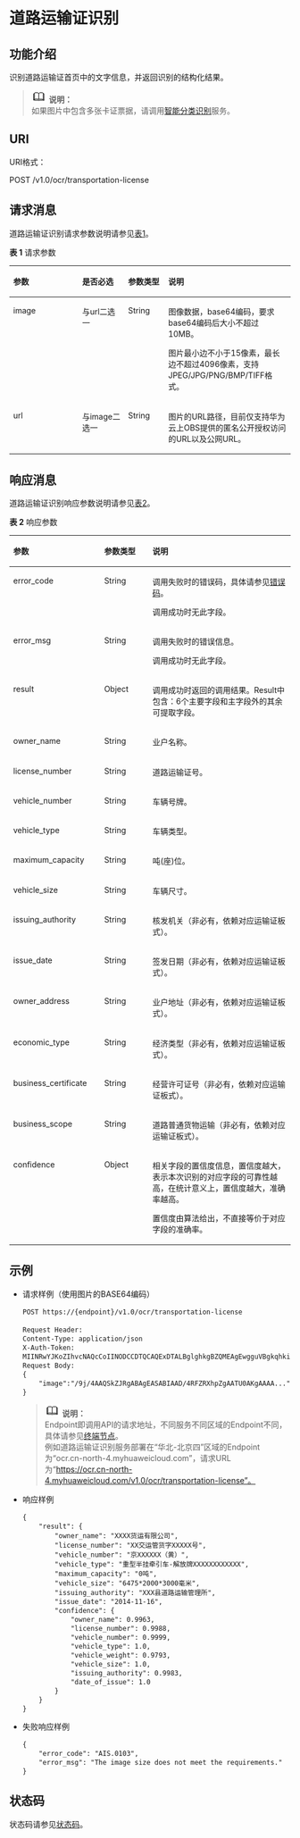 # 道路运输证识别<a name="ocr_03_0107"></a>

## 功能介绍<a name="section374214387589"></a>

识别道路运输证首页中的文字信息，并返回识别的结构化结果。

>![](public_sys-resources/icon-note.gif) **说明：**   
>如果图片中包含多张卡证票据，请调用[智能分类识别](智能分类识别.md)服务。  

## URI<a name="section1578413551581"></a>

URI格式：

POST /v1.0/ocr/transportation-license

## 请求消息<a name="section13261456212"></a>

道路运输证识别请求参数说明请参见[表1](#table2926121212582)。

**表 1**  请求参数

<a name="table2926121212582"></a>
<table><thead align="left"><tr id="row51957132586"><th class="cellrowborder" valign="top" width="24.48755124487551%" id="mcps1.2.5.1.1"><p id="p1219581375817"><a name="p1219581375817"></a><a name="p1219581375817"></a>参数</p>
</th>
<th class="cellrowborder" valign="top" width="16.328367163283673%" id="mcps1.2.5.1.2"><p id="p101952137581"><a name="p101952137581"></a><a name="p101952137581"></a>是否必选</p>
</th>
<th class="cellrowborder" valign="top" width="14.288571142885711%" id="mcps1.2.5.1.3"><p id="p16195201317585"><a name="p16195201317585"></a><a name="p16195201317585"></a>参数类型</p>
</th>
<th class="cellrowborder" valign="top" width="44.89551044895511%" id="mcps1.2.5.1.4"><p id="p18195101312586"><a name="p18195101312586"></a><a name="p18195101312586"></a>说明</p>
</th>
</tr>
</thead>
<tbody><tr id="row1119520131588"><td class="cellrowborder" valign="top" width="24.48755124487551%" headers="mcps1.2.5.1.1 "><p id="p1819581312589"><a name="p1819581312589"></a><a name="p1819581312589"></a>image</p>
</td>
<td class="cellrowborder" valign="top" width="16.328367163283673%" headers="mcps1.2.5.1.2 "><p id="p1719510134586"><a name="p1719510134586"></a><a name="p1719510134586"></a>与url二选一</p>
</td>
<td class="cellrowborder" valign="top" width="14.288571142885711%" headers="mcps1.2.5.1.3 "><p id="p219518133586"><a name="p219518133586"></a><a name="p219518133586"></a>String</p>
</td>
<td class="cellrowborder" valign="top" width="44.89551044895511%" headers="mcps1.2.5.1.4 "><p id="p2311825152012"><a name="p2311825152012"></a><a name="p2311825152012"></a>图像数据，base64编码，要求base64编码后大小不超过10MB。</p>
<p id="p201951136585"><a name="p201951136585"></a><a name="p201951136585"></a>图片最小边不小于15像素，最长边不超过4096像素，支持JPEG/JPG/PNG/BMP/TIFF格式。</p>
</td>
</tr>
<tr id="row1011615711454"><td class="cellrowborder" valign="top" width="24.48755124487551%" headers="mcps1.2.5.1.1 "><p id="p14453132574912"><a name="p14453132574912"></a><a name="p14453132574912"></a>url</p>
</td>
<td class="cellrowborder" valign="top" width="16.328367163283673%" headers="mcps1.2.5.1.2 "><p id="p1453192511499"><a name="p1453192511499"></a><a name="p1453192511499"></a>与image二选一</p>
</td>
<td class="cellrowborder" valign="top" width="14.288571142885711%" headers="mcps1.2.5.1.3 "><p id="p045315256490"><a name="p045315256490"></a><a name="p045315256490"></a>String</p>
</td>
<td class="cellrowborder" valign="top" width="44.89551044895511%" headers="mcps1.2.5.1.4 "><p id="p144539252496"><a name="p144539252496"></a><a name="p144539252496"></a>图片的URL路径，目前仅支持华为云上OBS提供的匿名公开授权访问的URL以及公网URL。</p>
</td>
</tr>
</tbody>
</table>

## 响应消息<a name="section17726195318218"></a>

道路运输证识别响应参数说明请参见[表2](#table11940151218582)。

**表 2**  响应参数

<a name="table11940151218582"></a>
<table><thead align="left"><tr id="row15195171395820"><th class="cellrowborder" valign="top" width="32.32%" id="mcps1.2.4.1.1"><p id="p1819581305815"><a name="p1819581305815"></a><a name="p1819581305815"></a>参数</p>
</th>
<th class="cellrowborder" valign="top" width="17.169999999999998%" id="mcps1.2.4.1.2"><p id="p20195121317583"><a name="p20195121317583"></a><a name="p20195121317583"></a>参数类型</p>
</th>
<th class="cellrowborder" valign="top" width="50.51%" id="mcps1.2.4.1.3"><p id="p1195713135818"><a name="p1195713135818"></a><a name="p1195713135818"></a>说明</p>
</th>
</tr>
</thead>
<tbody><tr id="row19195181375812"><td class="cellrowborder" valign="top" width="32.32%" headers="mcps1.2.4.1.1 "><p id="p121951813175814"><a name="p121951813175814"></a><a name="p121951813175814"></a>error_code</p>
</td>
<td class="cellrowborder" valign="top" width="17.169999999999998%" headers="mcps1.2.4.1.2 "><p id="p3195171325818"><a name="p3195171325818"></a><a name="p3195171325818"></a>String</p>
</td>
<td class="cellrowborder" valign="top" width="50.51%" headers="mcps1.2.4.1.3 "><p id="p119514136581"><a name="p119514136581"></a><a name="p119514136581"></a>调用失败时的错误码，具体请参见<a href="错误码.md">错误码</a>。</p>
<p id="p141951713135814"><a name="p141951713135814"></a><a name="p141951713135814"></a>调用成功时无此字段。</p>
</td>
</tr>
<tr id="row16195131365810"><td class="cellrowborder" valign="top" width="32.32%" headers="mcps1.2.4.1.1 "><p id="p151967139586"><a name="p151967139586"></a><a name="p151967139586"></a>error_msg</p>
</td>
<td class="cellrowborder" valign="top" width="17.169999999999998%" headers="mcps1.2.4.1.2 "><p id="p1719621310588"><a name="p1719621310588"></a><a name="p1719621310588"></a>String</p>
</td>
<td class="cellrowborder" valign="top" width="50.51%" headers="mcps1.2.4.1.3 "><p id="p111961813145820"><a name="p111961813145820"></a><a name="p111961813145820"></a>调用失败时的错误信息。</p>
<p id="p17196513135819"><a name="p17196513135819"></a><a name="p17196513135819"></a>调用成功时无此字段。</p>
</td>
</tr>
<tr id="row6196141315585"><td class="cellrowborder" valign="top" width="32.32%" headers="mcps1.2.4.1.1 "><p id="p51967137585"><a name="p51967137585"></a><a name="p51967137585"></a>result</p>
</td>
<td class="cellrowborder" valign="top" width="17.169999999999998%" headers="mcps1.2.4.1.2 "><p id="p01961913185812"><a name="p01961913185812"></a><a name="p01961913185812"></a>Object</p>
</td>
<td class="cellrowborder" valign="top" width="50.51%" headers="mcps1.2.4.1.3 "><p id="p11196121325819"><a name="p11196121325819"></a><a name="p11196121325819"></a>调用成功时返回的调用结果。Result中包含：6个主要字段和主字段外的其余可提取字段。</p>
</td>
</tr>
<tr id="row0196513195819"><td class="cellrowborder" valign="top" width="32.32%" headers="mcps1.2.4.1.1 "><p id="p1919612135582"><a name="p1919612135582"></a><a name="p1919612135582"></a>owner_name</p>
</td>
<td class="cellrowborder" valign="top" width="17.169999999999998%" headers="mcps1.2.4.1.2 "><p id="p14196111318584"><a name="p14196111318584"></a><a name="p14196111318584"></a>String</p>
</td>
<td class="cellrowborder" valign="top" width="50.51%" headers="mcps1.2.4.1.3 "><p id="p5196131395816"><a name="p5196131395816"></a><a name="p5196131395816"></a>业户名称。</p>
</td>
</tr>
<tr id="row219617131587"><td class="cellrowborder" valign="top" width="32.32%" headers="mcps1.2.4.1.1 "><p id="p101961113185815"><a name="p101961113185815"></a><a name="p101961113185815"></a>license_number</p>
</td>
<td class="cellrowborder" valign="top" width="17.169999999999998%" headers="mcps1.2.4.1.2 "><p id="p18196413145811"><a name="p18196413145811"></a><a name="p18196413145811"></a>String</p>
</td>
<td class="cellrowborder" valign="top" width="50.51%" headers="mcps1.2.4.1.3 "><p id="p1219616131583"><a name="p1219616131583"></a><a name="p1219616131583"></a>道路运输证号。</p>
</td>
</tr>
<tr id="row619619136587"><td class="cellrowborder" valign="top" width="32.32%" headers="mcps1.2.4.1.1 "><p id="p5196513105814"><a name="p5196513105814"></a><a name="p5196513105814"></a>vehicle_number</p>
</td>
<td class="cellrowborder" valign="top" width="17.169999999999998%" headers="mcps1.2.4.1.2 "><p id="p2196201385816"><a name="p2196201385816"></a><a name="p2196201385816"></a>String</p>
</td>
<td class="cellrowborder" valign="top" width="50.51%" headers="mcps1.2.4.1.3 "><p id="p15196413105819"><a name="p15196413105819"></a><a name="p15196413105819"></a>车辆号牌。</p>
</td>
</tr>
<tr id="row51961613105812"><td class="cellrowborder" valign="top" width="32.32%" headers="mcps1.2.4.1.1 "><p id="p171961113125814"><a name="p171961113125814"></a><a name="p171961113125814"></a>vehicle_type</p>
</td>
<td class="cellrowborder" valign="top" width="17.169999999999998%" headers="mcps1.2.4.1.2 "><p id="p18196913195812"><a name="p18196913195812"></a><a name="p18196913195812"></a>String</p>
</td>
<td class="cellrowborder" valign="top" width="50.51%" headers="mcps1.2.4.1.3 "><p id="p719671335819"><a name="p719671335819"></a><a name="p719671335819"></a>车辆类型。</p>
</td>
</tr>
<tr id="row91961813155819"><td class="cellrowborder" valign="top" width="32.32%" headers="mcps1.2.4.1.1 "><p id="p19196121345817"><a name="p19196121345817"></a><a name="p19196121345817"></a>maximum_capacity</p>
</td>
<td class="cellrowborder" valign="top" width="17.169999999999998%" headers="mcps1.2.4.1.2 "><p id="p61961113115815"><a name="p61961113115815"></a><a name="p61961113115815"></a>String</p>
</td>
<td class="cellrowborder" valign="top" width="50.51%" headers="mcps1.2.4.1.3 "><p id="p18196111316583"><a name="p18196111316583"></a><a name="p18196111316583"></a>吨(座)位。</p>
</td>
</tr>
<tr id="row619611355817"><td class="cellrowborder" valign="top" width="32.32%" headers="mcps1.2.4.1.1 "><p id="p21962131580"><a name="p21962131580"></a><a name="p21962131580"></a>vehicle_size</p>
</td>
<td class="cellrowborder" valign="top" width="17.169999999999998%" headers="mcps1.2.4.1.2 "><p id="p11196913155817"><a name="p11196913155817"></a><a name="p11196913155817"></a>String</p>
</td>
<td class="cellrowborder" valign="top" width="50.51%" headers="mcps1.2.4.1.3 "><p id="p10196413185811"><a name="p10196413185811"></a><a name="p10196413185811"></a>车辆尺寸。</p>
</td>
</tr>
<tr id="row51961132589"><td class="cellrowborder" valign="top" width="32.32%" headers="mcps1.2.4.1.1 "><p id="p131961613125818"><a name="p131961613125818"></a><a name="p131961613125818"></a>issuing_authority</p>
</td>
<td class="cellrowborder" valign="top" width="17.169999999999998%" headers="mcps1.2.4.1.2 "><p id="p1219691315815"><a name="p1219691315815"></a><a name="p1219691315815"></a>String</p>
</td>
<td class="cellrowborder" valign="top" width="50.51%" headers="mcps1.2.4.1.3 "><p id="p519631365814"><a name="p519631365814"></a><a name="p519631365814"></a>核发机关（非必有，依赖对应运输证板式）。</p>
</td>
</tr>
<tr id="row1119651317588"><td class="cellrowborder" valign="top" width="32.32%" headers="mcps1.2.4.1.1 "><p id="p81962133586"><a name="p81962133586"></a><a name="p81962133586"></a>issue_date</p>
</td>
<td class="cellrowborder" valign="top" width="17.169999999999998%" headers="mcps1.2.4.1.2 "><p id="p419751314587"><a name="p419751314587"></a><a name="p419751314587"></a>String</p>
</td>
<td class="cellrowborder" valign="top" width="50.51%" headers="mcps1.2.4.1.3 "><p id="p11197213145814"><a name="p11197213145814"></a><a name="p11197213145814"></a>签发日期（非必有，依赖对应运输证板式）。</p>
</td>
</tr>
<tr id="row8197131315588"><td class="cellrowborder" valign="top" width="32.32%" headers="mcps1.2.4.1.1 "><p id="p1919711320586"><a name="p1919711320586"></a><a name="p1919711320586"></a>owner_address</p>
</td>
<td class="cellrowborder" valign="top" width="17.169999999999998%" headers="mcps1.2.4.1.2 "><p id="p12197813125816"><a name="p12197813125816"></a><a name="p12197813125816"></a>String</p>
</td>
<td class="cellrowborder" valign="top" width="50.51%" headers="mcps1.2.4.1.3 "><p id="p819761365814"><a name="p819761365814"></a><a name="p819761365814"></a>业户地址（非必有，依赖对应运输证板式）。</p>
</td>
</tr>
<tr id="row1219771345813"><td class="cellrowborder" valign="top" width="32.32%" headers="mcps1.2.4.1.1 "><p id="p15197121314585"><a name="p15197121314585"></a><a name="p15197121314585"></a>economic_type</p>
</td>
<td class="cellrowborder" valign="top" width="17.169999999999998%" headers="mcps1.2.4.1.2 "><p id="p17197131385812"><a name="p17197131385812"></a><a name="p17197131385812"></a>String</p>
</td>
<td class="cellrowborder" valign="top" width="50.51%" headers="mcps1.2.4.1.3 "><p id="p219719138587"><a name="p219719138587"></a><a name="p219719138587"></a>经济类型（非必有，依赖对应运输证板式）。</p>
</td>
</tr>
<tr id="row14197613165810"><td class="cellrowborder" valign="top" width="32.32%" headers="mcps1.2.4.1.1 "><p id="p81971913185817"><a name="p81971913185817"></a><a name="p81971913185817"></a>business_certificate</p>
</td>
<td class="cellrowborder" valign="top" width="17.169999999999998%" headers="mcps1.2.4.1.2 "><p id="p1519731375820"><a name="p1519731375820"></a><a name="p1519731375820"></a>String</p>
</td>
<td class="cellrowborder" valign="top" width="50.51%" headers="mcps1.2.4.1.3 "><p id="p181971113175815"><a name="p181971113175815"></a><a name="p181971113175815"></a>经营许可证号（非必有，依赖对应运输证板式）。</p>
</td>
</tr>
<tr id="row20197913155812"><td class="cellrowborder" valign="top" width="32.32%" headers="mcps1.2.4.1.1 "><p id="p121971413105815"><a name="p121971413105815"></a><a name="p121971413105815"></a>business_scope</p>
</td>
<td class="cellrowborder" valign="top" width="17.169999999999998%" headers="mcps1.2.4.1.2 "><p id="p17197913105817"><a name="p17197913105817"></a><a name="p17197913105817"></a>String</p>
</td>
<td class="cellrowborder" valign="top" width="50.51%" headers="mcps1.2.4.1.3 "><p id="p17197161385818"><a name="p17197161385818"></a><a name="p17197161385818"></a>道路普通货物运输（非必有，依赖对应运输证板式）。</p>
</td>
</tr>
<tr id="row13197813165812"><td class="cellrowborder" valign="top" width="32.32%" headers="mcps1.2.4.1.1 "><p id="p719710135582"><a name="p719710135582"></a><a name="p719710135582"></a>confidence</p>
</td>
<td class="cellrowborder" valign="top" width="17.169999999999998%" headers="mcps1.2.4.1.2 "><p id="p419711137582"><a name="p419711137582"></a><a name="p419711137582"></a>Object</p>
</td>
<td class="cellrowborder" valign="top" width="50.51%" headers="mcps1.2.4.1.3 "><p id="p1397884641214"><a name="p1397884641214"></a><a name="p1397884641214"></a>相关字段的置信度信息，置信度越大，表示本次识别的对应字段的可靠性越高，在统计意义上，置信度越大，准确率越高。</p>
<p id="p7197313195815"><a name="p7197313195815"></a><a name="p7197313195815"></a>置信度由算法给出，不直接等价于对应字段的准确率。</p>
</td>
</tr>
</tbody>
</table>

## 示例<a name="section11692126263"></a>

-   请求样例（使用图片的BASE64编码）

    ```
    POST https://{endpoint}/v1.0/ocr/transportation-license
    
    Request Header:
    Content-Type: application/json
    X-Auth-Token:  MIINRwYJKoZIhvcNAQcCoIINODCCDTQCAQExDTALBglghkgBZQMEAgEwgguVBgkqhkiG...
    Request Body:
    {
        "image":"/9j/4AAQSkZJRgABAgEASABIAAD/4RFZRXhpZgAATU0AKgAAAA..."
    }
    ```

    >![](public_sys-resources/icon-note.gif) **说明：**   
    >Endpoint即调用API的请求地址，不同服务不同区域的Endpoint不同，具体请参见[终端节点](终端节点.md)。  
    >例如道路运输证识别服务部署在“华北-北京四”区域的Endpoint为“ocr.cn-north-4.myhuaweicloud.com”，请求URL为“https://ocr.cn-north-4.myhuaweicloud.com/v1.0/ocr/transportation-license”。  

-   响应样例

    ```
    {
        "result": {
            "owner_name": "XXXX货运有限公司", 
            "license_number": "XX交运管货字XXXXX号", 
            "vehicle_number": "京XXXXXX（黄）", 
            "vehicle_type": "重型半挂牵引车-解放牌XXXXXXXXXXXX", 
            "maximum_capacity": "0吨", 
            "vehicle_size": "6475*2000*3000毫米", 
            "issuing_authority": "XXX县道路运输管理所", 
            "issue_date": "2014-11-16", 
            "confidence": {
                "owner_name": 0.9963, 
                "license_number": 0.9988, 
                "vehicle_number": 0.9999, 
                "vehicle_type": 1.0, 
                "vehicle_weight": 0.9793, 
                "vehicle_size": 1.0, 
                "issuing_authority": 0.9983, 
                "date_of_issue": 1.0
            }
        }
    }
    ```

-   失败响应样例

    ```
    {
        "error_code": "AIS.0103", 
        "error_msg": "The image size does not meet the requirements." 
    }
    ```


## 状态码<a name="section5379615867"></a>

状态码请参见[状态码](状态码.md)。

